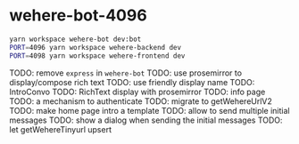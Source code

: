 # wehere-bot-4096

```sh
yarn workspace wehere-bot dev:bot
PORT=4096 yarn workspace wehere-backend dev
PORT=4098 yarn workspace wehere-frontend dev
```

TODO: remove `express` in `wehere-bot`
TODO: use prosemirror to display/compose rich text
TODO: use friendly display name
TODO: IntroConvo
TODO: RichText display with prosemirror
TODO: info page
TODO: a mechanism to authenticate
TODO: migrate to getWehereUrlV2
TODO: make home page intro a template
TODO: allow to send multiple initial messages
TODO: show a dialog when sending the initial messages
TODO: let getWehereTinyurl upsert
